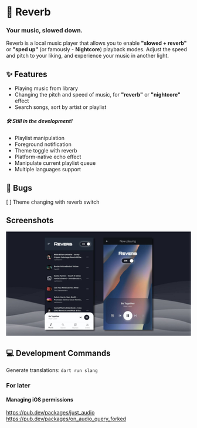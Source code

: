 # 🎼 Reverb
### Your music, slowed down.

Reverb is a local music player that allows you to enable **"slowed + reverb"** or **"sped up"** (or famously - **Nightcore**) playback modes. Adjust the speed and pitch to your liking, and experience your music in another light. 

## ✨ Features
- Playing music from library
- Changing the pitch and speed of music, for **"reverb"** or **"nightcore"** effect
- Search songs, sort by artist or playlist

##### 🛠 Still in the development!
- Playlist manipulation
- Foreground notification
- Theme toggle with reverb
- Platform-native echo effect
- Manipulate current playlist queue
- Multiple languages support


## 🐞 Bugs
[ ] Theme changing with reverb switch

## Screenshots
![Screenshots](assets/screenshots.jpg)

## 💻 Development Commands
Generate translations: `dart run slang`

### For later
#### Managing iOS permissions 
https://pub.dev/packages/just_audio
https://pub.dev/packages/on_audio_query_forked
